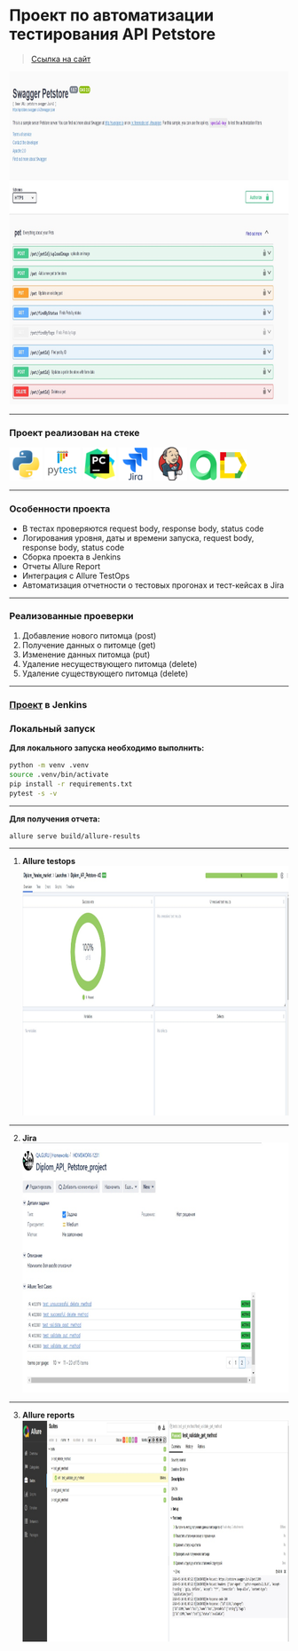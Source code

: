 # Проект по автоматизации тестирования API Petstore

> <a target="_blank" href="https://petstore.swagger.io/#/">Ссылка на сайт</a>

<img src="resources/images/API_petstore.jpg" width="1000" height="600"/>

*** 

### Проект реализован на стеке

<img src="resources/pictures/python-original.svg" width="60" height="60"/> <img src="resources/pictures/pytest-original-wordmark.svg" width="65" height="60"/> <img src="resources/pictures/pycharm-original.svg" width="60" height="60"/> <img src="resources/pictures/jira-original-wordmark.svg" width="60" height="60"/> <img src="resources/pictures/jenkins-original.svg" width="60" height="60"/> <img src="resources/pictures/allure_testops.png" width="50" height="55"/> <img src="resources/pictures/allure_report.png" width="50" height="55"/> 

***  

### Особенности проекта

* В тестах проверяются request body, response body, status code
* Логирования уровня, даты и времени запуска, request body, response body, status code
* Сборка проекта в Jenkins
* Отчеты Allure Report
* Интеграция с Allure TestOps
* Автоматизация отчетности о тестовых прогонах и тест-кейсах в Jira

----

### Реализованные проеверки

1. Добавление нового питомца (post)
2. Получение данных о питомце (get)
3. Изменение данных питомца (put)
4. Удаление несуществующего питомца (delete)
5. Удаление существующего питомца (delete)

____

### [Проект](https://jenkins.autotests.cloud/job/Diplom_API_Petstore/) в Jenkins

### Локальный запуск

**Для локального запуска необходимо выполнить:**

```bash
python -m venv .venv
source .venv/bin/activate
pip install -r requirements.txt
pytest -s -v
```

____
**Для получения отчета:**

```bash
allure serve build/allure-results
```

____

1. **Allure testops** 
   <img src="resources/images/allure_testops.jpg" width="1000" height="450"/>

___  

2. **Jira**  
   <img src="resources/images/api.jpg" width="850" height="450"/>

___  

3. **Allure reports** 
   <img src="resources/images/allure_reports.jpg" width="850" height="400"/>

